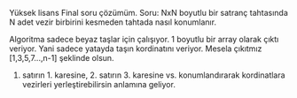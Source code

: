 Yüksek lisans Final soru çözümüm.
Soru:
NxN boyutlu bir satranç tahtasında N adet vezir birbirini kesmeden tahtada nasıl konumlanır.

Algoritma sadece beyaz taşlar için çalışıyor. 1 boyutlu bir array olarak çıktı veriyor. Yani sadece yatayda taşın kordinatını veriyor.
Mesela çıkıtmız [1,3,5,7...,n-1] şeklinde olsun.
1. satırın 1. karesine, 2. satırın 3. karesine vs. konumlandırarak kordinatlara vezirleri yerleştirebilirsin anlamına geliyor.
